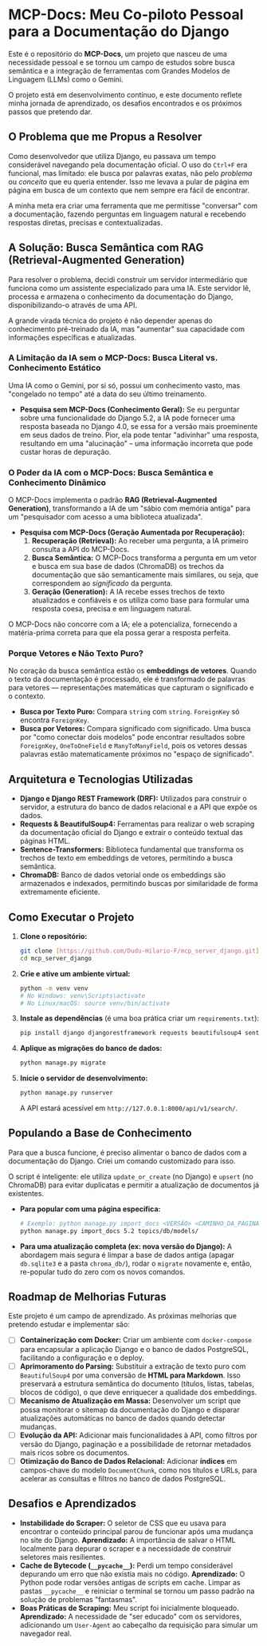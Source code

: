 # MCP-Docs: Meu Co-piloto Pessoal para a Documentação do Django

Este é o repositório do **MCP-Docs**, um projeto que nasceu de uma necessidade pessoal e se tornou um campo de estudos sobre busca semântica e a integração de ferramentas com Grandes Modelos de Linguagem (LLMs) como o Gemini.

O projeto está em desenvolvimento contínuo, e este documento reflete minha jornada de aprendizado, os desafios encontrados e os próximos passos que pretendo dar.

## O Problema que me Propus a Resolver

Como desenvolvedor que utiliza Django, eu passava um tempo considerável navegando pela documentação oficial. O uso do `Ctrl+F` era funcional, mas limitado: ele busca por palavras exatas, não pelo *problema* ou *conceito* que eu queria entender. Isso me levava a pular de página em página em busca de um contexto que nem sempre era fácil de encontrar.

A minha meta era criar uma ferramenta que me permitisse "conversar" com a documentação, fazendo perguntas em linguagem natural e recebendo respostas diretas, precisas e contextualizadas.

## A Solução: Busca Semântica com RAG (Retrieval-Augmented Generation)

Para resolver o problema, decidi construir um servidor intermediário que funciona como um assistente especializado para uma IA. Este servidor lê, processa e armazena o conhecimento da documentação do Django, disponibilizando-o através de uma API.

A grande virada técnica do projeto é não depender apenas do conhecimento pré-treinado da IA, mas "aumentar" sua capacidade com informações específicas e atualizadas.

### A Limitação da IA sem o MCP-Docs: Busca Literal vs. Conhecimento Estático

Uma IA como o Gemini, por si só, possui um conhecimento vasto, mas "congelado no tempo" até a data do seu último treinamento.

* **Pesquisa sem MCP-Docs (Conhecimento Geral):** Se eu perguntar sobre uma funcionalidade do Django 5.2, a IA pode fornecer uma resposta baseada no Django 4.0, se essa for a versão mais proeminente em seus dados de treino. Pior, ela pode tentar "adivinhar" uma resposta, resultando em uma "alucinação" – uma informação incorreta que pode custar horas de depuração.

### O Poder da IA com o MCP-Docs: Busca Semântica e Conhecimento Dinâmico

O MCP-Docs implementa o padrão **RAG (Retrieval-Augmented Generation)**, transformando a IA de um "sábio com memória antiga" para um "pesquisador com acesso a uma biblioteca atualizada".

* **Pesquisa com MCP-Docs (Geração Aumentada por Recuperação):**
    1.  **Recuperação (Retrieval):** Ao receber uma pergunta, a IA primeiro consulta a API do MCP-Docs.
    2.  **Busca Semântica:** O MCP-Docs transforma a pergunta em um vetor e busca em sua base de dados (ChromaDB) os trechos da documentação que são semanticamente mais similares, ou seja, que correspondem ao *significado* da pergunta.
    3.  **Geração (Generation):** A IA recebe esses trechos de texto atualizados e confiáveis e os utiliza como base para formular uma resposta coesa, precisa e em linguagem natural.

O MCP-Docs não concorre com a IA; ele a potencializa, fornecendo a matéria-prima correta para que ela possa gerar a resposta perfeita.

### Porque Vetores e Não Texto Puro?

No coração da busca semântica estão os **embeddings de vetores**. Quando o texto da documentação é processado, ele é transformado de palavras para vetores — representações matemáticas que capturam o significado e o contexto.

* **Busca por Texto Puro:** Compara `string` com `string`. `ForeignKey` só encontra `ForeignKey`.
* **Busca por Vetores:** Compara significado com significado. Uma busca por "como conectar dois modelos" pode encontrar resultados sobre `ForeignKey`, `OneToOneField` e `ManyToManyField`, pois os vetores dessas palavras estão matematicamente próximos no "espaço de significado".

## Arquitetura e Tecnologias Utilizadas

* **Django e Django REST Framework (DRF):** Utilizados para construir o servidor, a estrutura do banco de dados relacional e a API que expõe os dados.
* **Requests & BeautifulSoup4:** Ferramentas para realizar o web scraping da documentação oficial do Django e extrair o conteúdo textual das páginas HTML.
* **Sentence-Transformers:** Biblioteca fundamental que transforma os trechos de texto em embeddings de vetores, permitindo a busca semântica.
* **ChromaDB:** Banco de dados vetorial onde os embeddings são armazenados e indexados, permitindo buscas por similaridade de forma extremamente eficiente.

## Como Executar o Projeto

1.  **Clone o repositório:**
    ```bash
    git clone [https://github.com/Dudu-Hilario-F/mcp_server_django.git](https://github.com/Dudu-Hilario-F/mcp_server_django.git)
    cd mcp_server_django
    ```

2.  **Crie e ative um ambiente virtual:**
    ```bash
    python -m venv venv
    # No Windows: venv\Scripts\activate
    # No Linux/macOS: source venv/bin/activate
    ```

3.  **Instale as dependências** (é uma boa prática criar um `requirements.txt`):
    ```bash
    pip install django djangorestframework requests beautifulsoup4 sentence-transformers chromadb
    ```

4.  **Aplique as migrações do banco de dados:**
    ```bash
    python manage.py migrate
    ```

5.  **Inicie o servidor de desenvolvimento:**
    ```bash
    python manage.py runserver
    ```
    A API estará acessível em `http://127.0.0.1:8000/api/v1/search/`.

## Populando a Base de Conhecimento

Para que a busca funcione, é preciso alimentar o banco de dados com a documentação do Django. Criei um comando customizado para isso.

O script é inteligente: ele utiliza `update_or_create` (no Django) e `upsert` (no ChromaDB) para evitar duplicatas e permitir a atualização de documentos já existentes.

* **Para popular com uma página específica:**
    ```bash
    # Exemplo: python manage.py import_docs <VERSÃO> <CAMINHO_DA_PÁGINA>
    python manage.py import_docs 5.2 topics/db/models/
    ```

* **Para uma atualização completa (ex: nova versão do Django):**
    A abordagem mais segura é limpar a base de dados antiga (apagar `db.sqlite3` e a pasta `chroma_db/`), rodar o `migrate` novamente e, então, re-popular tudo do zero com os novos comandos.

## Roadmap de Melhorias Futuras

Este projeto é um campo de aprendizado. As próximas melhorias que pretendo estudar e implementar são:

- [ ] **Containerização com Docker:** Criar um ambiente com `docker-compose` para encapsular a aplicação Django e o banco de dados PostgreSQL, facilitando a configuração e o deploy.
- [ ] **Aprimoramento do Parsing:** Substituir a extração de texto puro com `BeautifulSoup4` por uma conversão de **HTML para Markdown**. Isso preservará a estrutura semântica do documento (títulos, listas, tabelas, blocos de código), o que deve enriquecer a qualidade dos embeddings.
- [ ] **Mecanismo de Atualização em Massa:** Desenvolver um script que possa monitorar o sitemap da documentação do Django e disparar atualizações automáticas no banco de dados quando detectar mudanças.
- [ ] **Evolução da API:** Adicionar mais funcionalidades à API, como filtros por versão do Django, paginação e a possibilidade de retornar metadados mais ricos sobre os documentos.
- [ ] **Otimização do Banco de Dados Relacional:** Adicionar **índices** em campos-chave do modelo `DocumentChunk`, como nos títulos e URLs, para acelerar as consultas e filtros no banco de dados PostgreSQL.

## Desafios e Aprendizados

* **Instabilidade do Scraper:** O seletor de CSS que eu usava para encontrar o conteúdo principal parou de funcionar após uma mudança no site do Django. **Aprendizado:** A importância de salvar o HTML localmente para depurar o scraper e a necessidade de construir seletores mais resilientes.
* **Cache de Bytecode (`__pycache__`):** Perdi um tempo considerável depurando um erro que não existia mais no código. **Aprendizado:** O Python pode rodar versões antigas de scripts em cache. Limpar as pastas `__pycache__` e reiniciar o terminal se tornou um passo padrão na solução de problemas "fantasmas".
* **Boas Práticas de Scraping:** Meu script foi inicialmente bloqueado. **Aprendizado:** A necessidade de "ser educado" com os servidores, adicionando um `User-Agent` ao cabeçalho da requisição para simular um navegador real.
